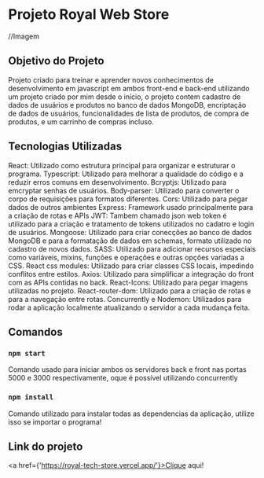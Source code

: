 # Projeto Royal Web Store

//Imagem

## Objetivo do Projeto

Projeto criado para treinar e aprender novos conhecimentos de desenvolvimento em javascript em ambos front-end e back-end utilizando um projeto criado por mim desde o início, o projeto contem cadastro de dados de usuários e produtos no banco de dados MongoDB, encriptação de dados de usuários, funcionalidades de lista de produtos, de compra de produtos, e um carrinho de compras incluso.

## Tecnologias Utilizadas

React: Utilizado como estrutura principal para organizar e estruturar o programa.
Typescript: Utilizado para melhorar a qualidade do código e a reduzir erros comuns em desenvolvimento.
Bcryptjs: Utilizado para emcryptar senhas de usuários.
Body-parser: Utilizado para converter o corpo de requisições para formatos diferentes.
Cors: Utilizado para pegar dados de outros ambientes
Express: Framework usado principalmente para a criação de rotas e APIs
JWT: Tambem chamado json web token é utilizado para a criação e tratamento de tokens utilizados no cadatro e login de usuários.
Mongoose: Utilizado para criar conecções ao banco de dados MongoDB e para a formatação de dados em schemas, formato utilizado no cadastro de novos dados.
SASS: Utilizado para adicionar recursos especiais como variáveis, mixins, funções e operações e outras opções variadas a CSS.
React css modules: Utilizado para criar classes CSS locais, impedindo conflitos entre estilos.
Axios: Utilizado para simplificar a integração do front com as APIs contidas no back.
React-Icons: Utilizado para pegar imagens utilizadas no projeto.
React-router-dom: Utilizado para a criação de rotas e para a navegação entre rotas.
Concurrently e Nodemon: Utilizados para rodar a aplicação localmente atualizando o servidor a cada mudança feita.

## Comandos

### `npm start`

Comando usado para iniciar ambos os servidores back e front nas portas 5000 e 3000 respectivamente, oque é possível utilizando concurrently

### `npm install`

Comando utilizado para instalar todas as dependencias da aplicação, utilize isso se importar o programa!

## Link do projeto

<a href={'https://royal-tech-store.vercel.app/'}>Clique aqui!</a>
